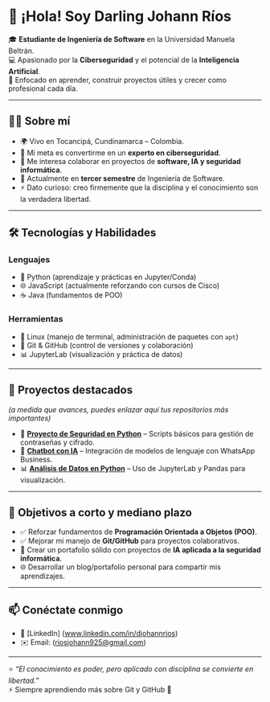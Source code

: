 # 👋 ¡Hola! Soy Darling Johann Ríos  

🎓 **Estudiante de Ingeniería de Software** en la Universidad Manuela Beltrán.  
💻 Apasionado por la **Ciberseguridad** y el potencial de la **Inteligencia Artificial**.  
🚀 Enfocado en aprender, construir proyectos útiles y crecer como profesional cada día.  

---

## 🧑‍💻 Sobre mí  
- 🌍 Vivo en Tocancipá, Cundinamarca – Colombia.  
- 🔐 Mi meta es convertirme en un **experto en ciberseguridad**.  
- 🤝 Me interesa colaborar en proyectos de **software, IA y seguridad informática**.  
- 🌱 Actualmente en **tercer semestre** de Ingeniería de Software.  
- ⚡ Dato curioso: creo firmemente que la disciplina y el conocimiento son la verdadera libertad.  

---

## 🛠️ Tecnologías y Habilidades  

### Lenguajes  
- 🐍 Python (aprendizaje y prácticas en Jupyter/Conda)  
- 🌐 JavaScript (actualmente reforzando con cursos de Cisco)  
- ☕ Java (fundamentos de POO)  

### Herramientas  
- 🐧 Linux (manejo de terminal, administración de paquetes con `apt`)  
- 🔧 Git & GitHub (control de versiones y colaboración)  
- 📊 JupyterLab (visualización y práctica de datos)  

---

## 📂 Proyectos destacados  
*(a medida que avances, puedes enlazar aquí tus repositorios más importantes)*  

- 🔐 **[Proyecto de Seguridad en Python](#)** – Scripts básicos para gestión de contraseñas y cifrado.  
- 🤖 **[Chatbot con IA](#)** – Integración de modelos de lenguaje con WhatsApp Business.  
- 📊 **[Análisis de Datos en Python](#)** – Uso de JupyterLab y Pandas para visualización.  

---

## 🎯 Objetivos a corto y mediano plazo  
- ✅ Reforzar fundamentos de **Programación Orientada a Objetos (POO)**.  
- ✅ Mejorar mi manejo de **Git/GitHub** para proyectos colaborativos.  
- 🚀 Crear un portafolio sólido con proyectos de **IA aplicada a la seguridad informática**.  
- 🌐 Desarrollar un blog/portafolio personal para compartir mis aprendizajes.  

---

## 📫 Conéctate conmigo  
- 💼 [LinkedIn] (www.linkedin.com/in/djohannrios) 
- ✉️ Email: (riosjohann925@gmail.com)  

---

⭐ *“El conocimiento es poder, pero aplicado con disciplina se convierte en libertad.”*  
⚡ Siempre aprendiendo más sobre Git y GitHub 🚀
